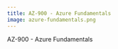 ```yaml
---
title: AZ-900 - Azure Fundamentals
image: azure-fundamentals.png
---
```


AZ-900 - Azure Fundamentals